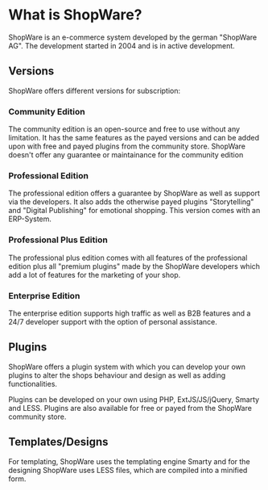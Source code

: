 # What is ShopWare?

ShopWare is an e-commerce system developed by the german "ShopWare AG". The development started
in 2004 and is in active development.

## Versions

ShopWare offers different versions for subscription:

### Community Edition

The community edition is an open-source and free to use without any limitation. It has the same
features as the payed versions and can be added upon with free and payed plugins from the community store.
ShopWare doesn't offer any guarantee or maintainance for the community edition

### Professional Edition

The professional edition offers a guarantee by ShopWare as well as support via the developers. It also adds 
the otherwise payed plugins "Storytelling" and "Digital Publishing" for emotional shopping. This version
comes with an ERP-System.

### Professional Plus Edition

The professional plus edition comes with all features of the professional edition plus all "premium plugins"
made by the ShopWare developers which add a lot of features for the marketing of your shop.

### Enterprise Edition

The enterprise edition supports high traffic as well as B2B features and a 24/7 developer support with the
option of personal assistance.

## Plugins

ShopWare offers a plugin system with which you can develop your own plugins to alter the shops behaviour
and design as well as adding functionalities.

Plugins can be developed on your own using PHP, ExtJS/JS/jQuery, Smarty and LESS. Plugins are also available
for free or payed from the ShopWare community store.

## Templates/Designs

For templating, ShopWare uses the templating engine Smarty and for the designing ShopWare uses LESS files,
which are compiled into a minified form.
